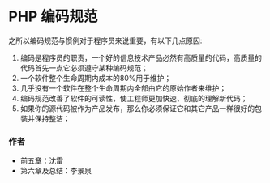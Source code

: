 # PHP 编码规范


之所以编码规范与惯例对于程序员来说重要，有以下几点原因: 

1. 编码是程序员的职责，一个好的信息技术产品必然有高质量的代码，高质量的代码首先一点它必须遵守某种编码规范；
1. 一个软件整个生命周期内成本的80%用于维护；
1. 几乎没有一个软件在整个生命周期内全部由它的原始作者来维护；
1. 编码规范改善了软件的可读性，使工程师更加快速、彻底的理解新代码；
1. 如果你的源代码被作为产品发布，那么你必须保证它和其它产品一样很好的包装并保持整洁；


### 作者

+ 前五章：沈雷
+ 第六章及总结：李景泉